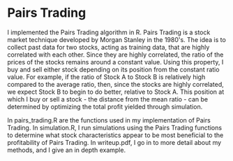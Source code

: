 Pairs Trading
=============

I implemented the Pairs Trading algorithm in R. Pairs Trading is a stock market technique developed by Morgan Stanley in the 1980's. The idea is to collect past data for two stocks, acting as training data, that are highly correlated with each other. Since they are highly correlated, the ratio of the prices of the stocks remains around a constant value. Using this property, I buy and sell either stock depending on its position from the constant ratio value. For example, if the ratio of Stock A to Stock B is relatively high compared to the average ratio, then, since the stocks are highly correlated, we expect Stock B to begin to do better, relative to Stock A. This position at which I buy or sell a stock - the distance from the mean ratio - can be determined by optimizing the total profit yielded through simulation.

In pairs_trading.R are the functions used in my implementation of Pairs Trading. In simulation.R, I run simulations using the Pairs Trading functions to determine what stock characteristics appear to be most beneficial to the profitability of Pairs Trading. In writeup.pdf, I go in to more detail about my methods, and I give an in depth example.
